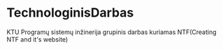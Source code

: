 # TechnologinisDarbas
KTU Programų sistemų inžinerija grupinis darbas kuriamas NTF(Creating NTF and it's website)
